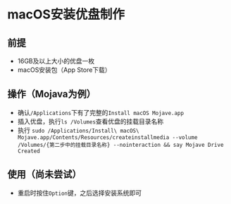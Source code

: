 # macOS安装优盘制作

## 前提

* 16GB及以上大小的优盘一枚
* macOS安装包（App Store下载）

## 操作（Mojava为例）

* 确认`/Applications`下有了完整的`Install macOS Mojave.app`
* 插入优盘，执行`ls /Volumes`查看优盘的挂载目录名称
* 执行 `sudo /Applications/Install\ macOS\ Mojave.app/Contents/Resources/createinstallmedia --volume /Volumes/{第二步中的挂载目录名称} --nointeraction && say Mojave Drive Created`

## 使用（尚未尝试）

* 重启时按住`Option`键，之后选择安装系统即可
